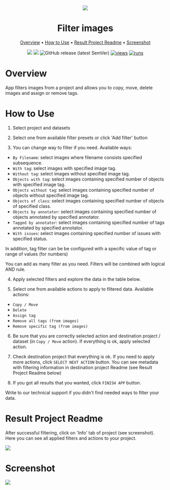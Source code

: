 <div align="center" markdown>

<img src="https://user-images.githubusercontent.com/106374579/183614089-97ae7aa0-3b01-4635-9ab9-2ce8bb7dde7c.png"/>

# Filter images

<p align="center">
  <a href="#Overview">Overview</a> •
  <a href="#How-to-Use">How to Use</a> •
  <a href="#Result-Project-Readme">Result Project Readme</a> •
  <a href="#Screenshot">Screenshot</a>
</p>

[![](https://img.shields.io/badge/supervisely-ecosystem-brightgreen)](../../../../supervisely-ecosystem/filter-images)
[![](https://img.shields.io/badge/slack-chat-green.svg?logo=slack)](https://supervisely.com/slack)
![GitHub release (latest SemVer)](https://img.shields.io/github/v/release/supervisely-ecosystem/filter-images)
[![views](https://app.supervisely.com/img/badges/views/supervisely-ecosystem/filter-images.png)](https://supervisely.com)
[![runs](https://app.supervisely.com/img/badges/runs/supervisely-ecosystem/filter-images.png)](https://supervisely.com)

</div>

# Overview

App filters images from a project and allows you to copy, move, delete images and assign or remove tags.

# How to Use

1. Select project and datasets

2. Select one from available filter presets or click 'Add filter' button

3. You can change way to filter if you need. Available ways:

- `By Filename`: select images where filename consists specified subsequence.
- `With tag`: select images with specified image tag.
- `Without tag`: select images without specified image tag.
- `Objects with tag`: select images containing specified number of objects with specified image tag.
- `Objects without tag`: select images containing specified number of objects without specified image tag.
- `Objects of class`: select images containing specified number of objects of specified class.
- `Objects by annotator`: select images containing specified number of objects annotated by specified annotator.
- `Tagged by annotator`: select images containing specified number of tags annotated by specified annotator.
- `With issues`: select images containing specified number of issues with specified status.

In addition, tag filter can be be configured with a specific value of tag or range of values (for numbers)

You can add as many filter as you need. Filters will be combined with logical AND rule.

4. Apply selected filters and explore the data in the table below.

5. Select one from available actions to apply to filtered data. Available actions:

- `Copy / Move`
- `Delete`
- `Assign tag`
- `Remove all tags (from images)`
- `Remove specific tag (from images)`

6. Be sure that you are correctly selected action and destination project / dataset (in `Copy / Move` action). If everything is ok, apply selected action.

7. Check destination project that everything is ok. If you need to apply more actions, click `SELECT NEXT ACTION` button. You can see metadata with filtering information in destination project Readme (see Result Project Readme below)

8. If you got all results that you wanted, click `FINISH APP` button.

Write to our technical support if you didn't find needed ways to filter your data.

# Result Project Readme

After successful filtering, click on 'Info' tab of project (see screenshot).
Here you can see all applied filters and actions to your project.

<img src="https://user-images.githubusercontent.com/97401023/192784431-24353ca1-6502-4d5e-958f-87505443c7f8.png" />

# Screenshot

<img src="https://github.com/supervisely-ecosystem/filter-images/releases/download/v0.0.0/filter_screenshot.png" />
